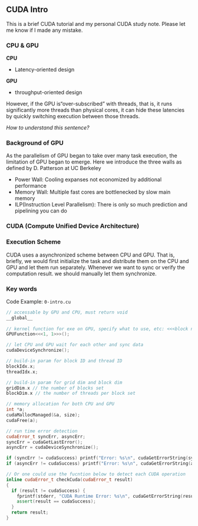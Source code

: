 ## CUDA Intro

This is a brief CUDA tutorial and my personal CUDA study note. Please let me know if
I made any mistake. 



### CPU & GPU

**CPU**

- Latency-oriented design

**GPU**

- throughput-oriented design

However, if the GPU is“over-subscribed” with threads, that is, it runs significantly more threads than physical cores, it can hide these latencies by quickly switching execution between those threads.



*How to understand this sentence?*



### Background of GPU

As the parallelism of GPU began to take over many task execution, the limitation of GPU began to emerge. Here we introduce the three walls as defined by D. Patterson at UC Berkeley

- Power Wall:  Cooling expanses not economized by additional performance
- Memory Wall: Multiple fast cores are bottlenecked by slow main memory
- ILP(Instruction Level Parallelism): There is only so much prediction and pipelining you can do



### CUDA (Compute Unified Device Architecture)





### Execution Scheme

 CUDA uses a asynchronized scheme between CPU and GPU. That is, briefly, we would first initialize the task and distribute them on the CPU and GPU and let them run separately. Whenever we want to sync or verify the computation result. we should manually let them synchronize. 



### Key words

Code Example: `0-intro.cu`

```c++
// accessable by GPU and CPU, must return void
__global__
    
// kernel function for exe on GPU, specify what to use, etc: <<<block num, thread num per block>>> 
GPUFunction<<<1, 1>>>();

// let CPU and GPU wait for each other and sync data
cudaDeviceSynchronize();

// build-in param for block ID and thread ID
blockIdx.x;
threadIdx.x;

// build-in param for grid dim and block dim
gridDim.x // the number of blocks set
blockDim.x // the number of threads per block set

// memory allocation for both CPU and GPU
int *a;
cudaMallocManaged(&a, size);
cudaFree(a);

// run time error detection
cudaError_t syncErr, asyncErr;
syncErr = cudaGetLastError();
asyncErr = cudaDeviceSynchronize();

if (syncErr != cudaSuccess) printf("Error: %s\n", cudaGetErrorString(syncErr));
if (asyncErr != cudaSuccess) printf("Error: %s\n", cudaGetErrorString(asyncErr));

// Or one could use the fucntion below to detect each CUDA operation
inline cudaError_t checkCuda(cudaError_t result)
{
  if (result != cudaSuccess) {
    fprintf(stderr, "CUDA Runtime Error: %s\n", cudaGetErrorString(result));
    assert(result == cudaSuccess);
  }
  return result;
}
```

 



